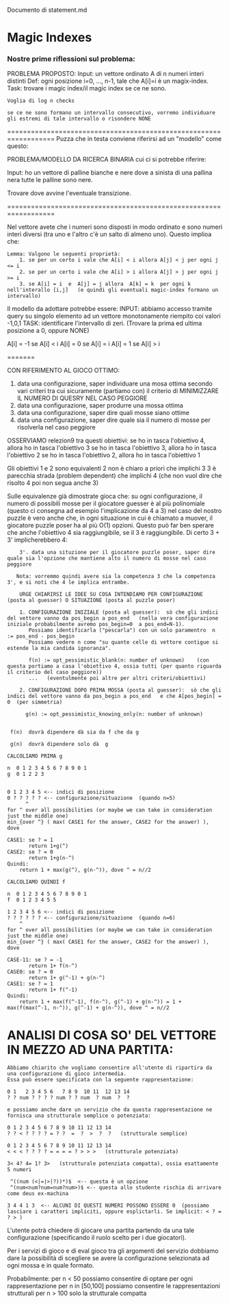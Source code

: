 
Documento di statement.md

# Magic Indexes

### Nostre prime riflessioni sul problema:

PROBLEMA PROPOSTO:
    Input: un vettore ordinato A di n numeri interi distinti
    Def:  ogni posizione i=0, ..., n-1, tale che A[i]=i è un magix-index.
    Task: trovare i magic index/il magic index se ce ne sono.

    Voglia di log n checks

    se ce ne sono formano un intervallo consecutivo, vorremo individuare gli estremi di tale intervallo o risondere NONE

==================================================================
Puzza che in testa conviene riferirsi ad un "modello" come questo:

PROBLEMA/MODELLO DA RICERCA BINARIA cui ci si potrebbe riferire:

Input: ho un vettore di palline bianche e nere dove a sinista di una pallina nera tutte le palline sono nere.

Trovare dove avvine l'eventuale transizione.

==================================================================

Nel vettore avete che i numeri sono disposti in modo ordinato e sono numeri interi diversi (tra uno e l'altro c'è un salto di almeno uno). Questo implioa che:

    Lemma: Valgono le seguenti proprietà:
        1. se per un certo i vale che A[i] < i allora A[j] < j per ogni j <= i
        2. se per un certo i vale che A[i] > i allora A[j] > j per ogni j >= i
        3. se A[i] = i  e  A[j] = j allora  A[k] = k  per ogni k nell'interallo [i,j]   (e quindi gli eventuali magic-index formano un intervallo)

Il modello da adottare potrebbe essere:
    INPUT: abbiamo accesso tramite query su singolo elemento ad un vettore monotonamente riempito coi valori -1,0,1
    TASK:   identificare l'intervallo di zeri. (Trovare la prima ed ultima  posizione a 0, oppure NONE)

A[i] = -1   se  A[i] < i
A[i] =  0  se  A[i] = i
A[i] =  1   se  A[i] > i

=======

CON RIFERIMENTO AL GIOCO OTTIMO:
1. data una configurazione, saper individuare una mosa ottima secondo vari criteri tra cui sicuramente (partiamo con) il criterio di MINIMIZZARE IL NUMERO DI QUESRY NEL CASO PEGGIORE
2. data una configurazione, saper produrre una mossa ottima
3. data una configurazione, saper dire quali mosse siano ottime
4. data una configurazione, saper dire quale sia il numero di mosse per risolverla nel caso peggiore  

OSSERVIAMO relezion9 tra questi obiettivi:
    se ho in tasca l'obiettivo 4, allora ho in tasca l'obiettivo 3
    se ho in tasca l'obiettivo 3, allora ho in tasca l'obiettivo 2
    se ho in tasca l'obiettivo 2, allora ho in tasca l'obiettivo 1

Gli obiettivi 1 e 2 sono equivalenti
2 non è chiaro a priori che implichi 3
3 è parecchia strada (problem dependent) che implichi 4  (che non vuol dire che risolto 4 poi non segua anche 3)

Sulle equivalenze già dimostrate gioca che:
    su ogni configurazione, il numero di possibili mosse per il giocatore guesser è al più polinomiale (questo ci consegna ad esempio l'implicazione da 4 a 3)
    nel caso del nostro puzzle è vero anche che, in ogni situazione in cui è chiamato a muover, il giocatore puzzle poser ha al più O(1) opzioni. Questo può far ben sperare che anche l'obiettivo 4 sia raggiungibile, se il 3 è raggiungibile. Di certo 3 + 3' implicherebbero 4:

        3'. data una situzione per il giocatore puzzle poser, saper dire quale sia l'opzione che mantiene alto il numero di mosse nel caso peggiore

       Nota: vorremmo quindi avere sia la competenza 3 che la competenza 3', e si noti che 4 le implica entrambe.

        URGE CHIARIRSI LE IDEE SU COSA INTENDIAMO PER CONFIGURAZIONE (posta al guesser) O SITUAZIONE (posta al puzzle poser)

        1. CONFIGURAZIONE INIZIALE (posta al guesser):  sò che gli indici del vettore vanno da pos_begin a pos_end   (nella vera configurazione iniziale probabilmente avremo pos_begin=0  a pos_end=N-1).
           Possiamo identificarla ("pescarla") con un solo paramentro  n := pos_end - pos_begin
           Possiamo vedere n come "su quante celle di vettore contigue si estende la mia candida ignoranza".

           f(n) := opt_pessimistic_blank(n: number of unknown)    (con questa portiamo a casa l'obiettivo 4, ossia tutti (per quanto riguarda il criterio del caso peggiore))
           ...   (eventulmente poi altre per altri criteri/obiettivi)      

        2. CONFIGURAZIONE DOPO PRIMA MOSSA (posta al guesser):  sò che gli indici del vettore vanno da pos_begin a pos_end   e che A[pos_begin] = 0  (per simmetria)

          g(n) := opt_pessimistic_knowing_only(n: number of unknown)


     f(n)  dovrà dipendere dà sia da f che da g

     g(n)  dovrà dipendere solo dà  g

    CALCOLIAMO PRIMA g

    n  0 1 2 3 4 5 6 7 8 9 0 1
    g  0 1 2 2 3


    0 1 2 3 4 5 <-- indici di posizione
    0 ? ? ? ? ? <-- configurazione/situazione  (quando n=5)
          ^
    for ^ over all possibilities (or maybe we can take in consideration just the middle one)
    min_{over ^} ( max( CASE1 for the answer, CASE2 for the answer) ), dove

    CASE1: se ? = 1
           return 1+g(^)
    CASE2: se ? = 0
           return 1+g(n-^)
    Quindi:
        return 1 + max(g(^), g(n-^)), dove ^ = n//2

    CALCOLIAMO QUINDI f

    n  0 1 2 3 4 5 6 7 8 9 0 1
    f  0 1 2 3 4 5 5

    1 2 3 4 5 6 <-- indici di posizione
    ? ? ? ? ? ? <-- configurazione/situazione  (quando n=6)
        ^
    for ^ over all possibilities (or maybe we can take in consideration just the middle one)
    min_{over ^} ( max( CASE1 for the answer, CASE2 for the answer) ), dove

    CASE-11: se ? = -1
           return 1+ f(n-^)
    CASE0: se ? = 0
           return 1+ g(^-1) + g(n-^)
    CASE1: se ? = 1
           return 1+ f(^-1)
    Quindi:
        return 1 + max(f(^-1), f(n-^), g(^-1) + g(n-^)) = 1 + max(f(max(^-1, n-^)), g(^-1) + g(n-^)), dove ^ = n//2

# ANALISI DI COSA SO' DEL VETTORE IN MEZZO AD UNA PARTITA:

    Abbiamo chiarito che vogliamo consentire all'utente di ripartira da una configurazione di gioco intermedia.
    Essa può essere specificata con la seguente rappresentazione:

    0 1   2 3 4 5 6   7 8 9  10 11  12 13 14
    ? ? num ? ? ? ? num ? ? num  ? num  ?  ?

    e possiamo anche dare un servizio che da questa rappresentazione ne fornisca una strutturale semplice o potenziata:

    0 1 2 3 4 5 6 7 8 9 10 11 12 13 14
    ? ? < ? ? ? ? = ? ?  =  ?  >  ?  ?   (strutturale semplice)

    0 1 2 3 4 5 6 7 8 9 10 11 12 13 14
    < < < ? ? ? ? = = = = ? > > >   (strutturale potenziata)

    3< 4? 4= 1? 3>   (strutturale potenziata compatta), ossia esattamente 5 numeri

     ^((num (<|=|>|?))*)$  <-- questa è un opzione
     ^(num<num?num=num?num>)$ <-- questa allo studente rischia di arrivare come deus ex-machina

    3 4 4 1 3  <-- ALCUNI DI QUESTI NUMERI POSSONO ESSERE 0  (possiamo lasciare i caratteri impliciti, oppure esplictarli. Se implicit: < ? = ? > )

L'utente potrà chiedere di giocare una partita partendo da una tale configurazione (specificando il ruolo scelto per i due giocatori).

Per i servizi di gioco e di eval gioco tra gli argomenti del servizio dobbiamo dare la possibilità di scegliere se avere la configurazione selezionata ad ogni mossa e in quale formato.

Probabilmente:
    per n < 50 possiamo consentire di optare per ogni rappresentazione
    per n in [50,100] possiamo consentire le rappresentazioni strutturali
    per n > 100 solo la strutturale compatta
